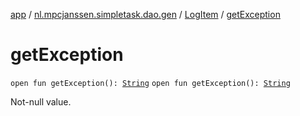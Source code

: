 [app](../../index.md) / [nl.mpcjanssen.simpletask.dao.gen](../index.md) / [LogItem](index.md) / [getException](.)

# getException

`open fun getException(): `[`String`](https://kotlinlang.org/api/latest/jvm/stdlib/kotlin/-string/index.html)
`open fun getException(): `[`String`](https://kotlinlang.org/api/latest/jvm/stdlib/kotlin/-string/index.html)

Not-null value.

